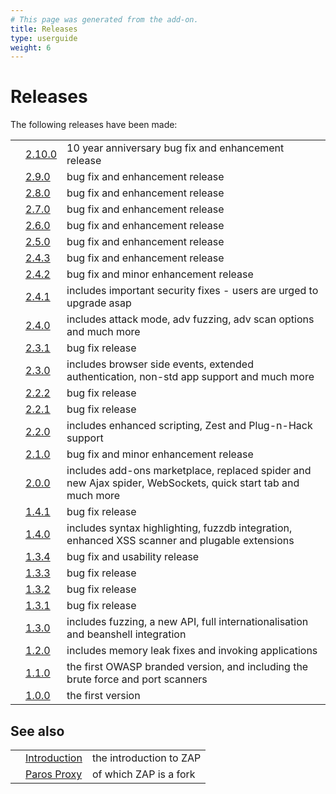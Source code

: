 ```yaml
---
# This page was generated from the add-on.
title: Releases
type: userguide
weight: 6
---
```


# Releases

The following releases have been made:

|     |                                          |                                                                                                              |
| --- | ---------------------------------------- | ------------------------------------------------------------------------------------------------------------ |
|     | [2.10.0](/docs/desktop/releases/2.10.0/) | 10 year anniversary bug fix and enhancement release                                                          |
|     | [2.9.0](/docs/desktop/releases/2.9.0/)   | bug fix and enhancement release                                                                              |
|     | [2.8.0](/docs/desktop/releases/2.8.0/)   | bug fix and enhancement release                                                                              |
|     | [2.7.0](/docs/desktop/releases/2.7.0/)   | bug fix and enhancement release                                                                              |
|     | [2.6.0](/docs/desktop/releases/2.6.0/)   | bug fix and enhancement release                                                                              |
|     | [2.5.0](/docs/desktop/releases/2.5.0/)   | bug fix and enhancement release                                                                              |
|     | [2.4.3](/docs/desktop/releases/2.4.3/)   | bug fix and enhancement release                                                                              |
|     | [2.4.2](/docs/desktop/releases/2.4.2/)   | bug fix and minor enhancement release                                                                        |
|     | [2.4.1](/docs/desktop/releases/2.4.1/)   | includes important security fixes - users are urged to upgrade asap                                          |
|     | [2.4.0](/docs/desktop/releases/2.4.0/)   | includes attack mode, adv fuzzing, adv scan options and much more                                            |
|     | [2.3.1](/docs/desktop/releases/2.3.1/)   | bug fix release                                                                                              |
|     | [2.3.0](/docs/desktop/releases/2.3.0/)   | includes browser side events, extended authentication, non-std app support and much more                     |
|     | [2.2.2](/docs/desktop/releases/2.2.2/)   | bug fix release                                                                                              |
|     | [2.2.1](/docs/desktop/releases/2.2.1/)   | bug fix release                                                                                              |
|     | [2.2.0](/docs/desktop/releases/2.2.0/)   | includes enhanced scripting, Zest and Plug-n-Hack support                                                    |
|     | [2.1.0](/docs/desktop/releases/2.1.0/)   | bug fix and minor enhancement release                                                                        |
|     | [2.0.0](/docs/desktop/releases/2.0.0/)   | includes add-ons marketplace, replaced spider and new Ajax spider, WebSockets, quick start tab and much more |
|     | [1.4.1](/docs/desktop/releases/1.4.1/)   | bug fix release                                                                                              |
|     | [1.4.0](/docs/desktop/releases/1.4.0/)   | includes syntax highlighting, fuzzdb integration, enhanced XSS scanner and plugable extensions               |
|     | [1.3.4](/docs/desktop/releases/1.3.4/)   | bug fix and usability release                                                                                |
|     | [1.3.3](/docs/desktop/releases/1.3.3/)   | bug fix release                                                                                              |
|     | [1.3.2](/docs/desktop/releases/1.3.2/)   | bug fix release                                                                                              |
|     | [1.3.1](/docs/desktop/releases/1.3.1/)   | bug fix release                                                                                              |
|     | [1.3.0](/docs/desktop/releases/1.3.0/)   | includes fuzzing, a new API, full internationalisation and beanshell integration                             |
|     | [1.2.0](/docs/desktop/releases/1.2.0/)   | includes memory leak fixes and invoking applications                                                         |
|     | [1.1.0](/docs/desktop/releases/1.1.0/)   | the first OWASP branded version, and including the brute force and port scanners                             |
|     | [1.0.0](/docs/desktop/releases/1.0.0/)   | the first version                                                                                            |

## See also

|     |                                     |                         |
| --- | ----------------------------------- | ----------------------- |
|     | [Introduction](/docs/desktop/)      | the introduction to ZAP |
|     | [Paros Proxy](/docs/desktop/paros/) | of which ZAP is a fork  |
